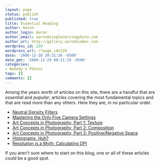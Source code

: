```yaml
---
layout: page
status: publish
published: true
title: Essential Reading
author: Aaron
author_login: Aaron
author_email: aaron@singleservingphoto.com
author_url: http://gallery.aaronbieber.com
wordpress_id: 229
wordpress_url: /?page_id=229
date: '2008-12-28 20:31:26 -0500'
date_gmt: '2008-12-29 00:31:26 -0500'
categories:
- Nobody's Photos
tags: []
comments: []
---
```

Among the years worth of articles on this site, there are a handful that are
_essential_ and _popular_; articles covering the most fundamental topics and
that are read more than any others. Here they are, in no particular order.

* [Neutral Density Filters][nd]
* [Mastering the Only Five Camera Settings][5s]
* [Art Concepts in Photography, Part 1: Texture][art1]
* [Art Concepts in Photography, Part 2: Composition][art2]
* [Art Concepts in Photography, Part 3: Positive/Negative Space][art3]
* [Histograms, Huh?][hist]
* [Resolution is a Myth: Calculating DPI][dpi]

[nd]: http://singleservingphoto.com/2010/02/23/nd-filters-top-to-bottom.html
[5s]: /2008/06/30/mastering-the-only-five-camera-settings.html
[art1]: /2007/08/02/art-concepts-in-photography-part-1-texture.html
[art2]: /2007/08/26/art-concepts-in-photography-part-2-composition.html
[art3]: /2007/09/08/art-concepts-in-photography-part-3-positivenegative-space.html
[hist]: /2007/06/03/histograms-huh.html
[dpi]: /2007/07/06/resolution-is-a-myth-calculating-dpi.html

If you aren't sure where to start on this blog, one or all of these articles could be a good spot.

